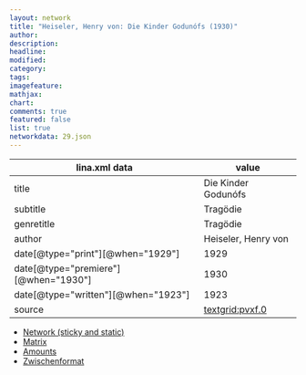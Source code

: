 ```yaml
---
layout: network
title: "Heiseler, Henry von: Die Kinder Godunófs (1930)"
author:
description:
headline:
modified:
category:
tags:
imagefeature: 
mathjax: 
chart: 
comments: true
featured: false
list: true
networkdata: 29.json
---
```

lina.xml data  | value
------------- | -------------
title|Die Kinder Godunófs
subtitle|Tragödie
genretitle|Tragödie
author|Heiseler, Henry von
date[@type="print"][@when="1929"]|1929
date[@type="premiere"][@when="1930"]|1930
date[@type="written"][@when="1923"]|1923
source|[textgrid:pvxf.0](https://textgridlab.org/1.0/tgcrud-public/rest/textgrid:pvxf.0/data)



* [Network (sticky and static)](/network29)
* [Matrix](/matrix29)
* [Amounts](/amount29)
* [Zwischenformat](/lina29 )
